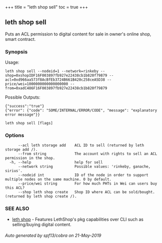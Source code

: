 +++
title = "leth shop sell"
toc = true
+++
## leth shop sell

Puts an ACL permission to digital content for sale in owner's online shop, smart contract.

### Synopsis


Usage:

	leth shop sell --nodeid=1 --network=rinkeby --shop=0xshopIDF16F003897fb927e22438cb1b820f79879 --acl=0xd966aa573f8AcBfEb3724B661B420c258ceA5D38 --price/wei=1000000000000000000 --from=0xadC486F16F003897fb927e22438cb1b820f79879 

Possible Outputs:

	{"success":"true"}
	{"error": {"code": "SOME/INTERNAL/ERROR/CODE", "message": "explanatory error message"}}


```
leth shop sell [flags]
```

### Options

```
      --acl leth storage add    ACL ID to sell (returned by leth storage add /).
      --from string             The account with rights to sell an ACL permission in the shop.
  -h, --help                    help for sell
      --network string          Possible values: 'rinkeby, ganache, sirius'.
      --nodeid int              ID of the node in order to support multiple nodes on the same machine. 0 by default.
      --price/wei string        For how much PHTs in Wei can users buy this ACL?
      --shop leth shop create   Shop ID where ACL can be sold/bought. (returned by leth shop create /).
```

### SEE ALSO

* [leth shop](/cli-docs/leth/shop/)	 - Features LethShop's pkg capabilities over CLI such as selling/buying digital content.

###### Auto generated by spf13/cobra on 21-May-2019
